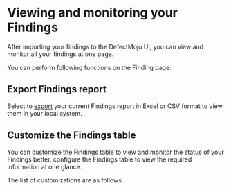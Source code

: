 # Viewing and monitoring your Findings

After importing your findings to the DefectMojo UI, you can view and monitor all your findings at one page.

You can perform following functions on the Finding page:


## Export Findings report
Select  to [export](https://defectdojo.github.io/django-DefectDojo/integrations/exporting/) your current Findings report in Excel or CSV format to view them in your local system.


## Customize the Findings table

You can customize the Findings table to view and monitor the status of your Findings better. configure the Findings table to view the required information at one glance.
 
The list of customizations are as follows:
